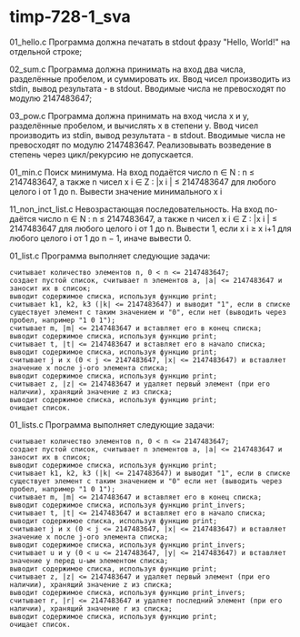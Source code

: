 # timp-728-1_sva

01_hello.c Программа должна печатать в stdout фразу "Hello, World!" на отдельной строке;

02_sum.c Программа должна принимать на вход два числа, разделённые пробелом, и суммировать их. Ввод чисел производить из stdin, вывод результата - в stdout. Вводимые числа не превосходят по модулю 2147483647; 

03_pow.c Программа должна принимать на вход числа x и y, разделённые пробелом, и вычислять x в степени y. Ввод чисел производить из stdin, вывод результата - в stdout. Вводимые числа не превосходят по модулю 2147483647. Реализовывать возведение в степень через цикл/рекурсию не допускается.


01_min.c Поиск минимума. На вход подаётся число n ∈ N : n ≤ 2147483647, а также n чисел x i ∈ Z : |x i | ≤ 2147483647 для любого целого i от 1 до n. Вывести значение минимального x i

11_non_inct_list.c Невозрастающая последовательность. На вход по- даётся число n ∈ N : n ≤ 2147483647, а также n чисел x i ∈ Z : |x i | ≤ 2147483647 для любого целого i от 1 до n. Вывести 1, если x i ≥ x i+1 для любого целого i от 1 до n − 1, иначе вывести 0.

01_list.c Программа выполняет следующие задачи: 

    считывает количество элементов n, 0 < n <= 2147483647;
    создает пустой список, считывает n элементов a, |a| <= 2147483647 и заносит их в список;
    выводит содержимое списка, используя функцию print;
    считывает k1, k2, k3 (|k| <= 2147483647) и выводит "1", если в списке существует элемент с таким значением и "0", если нет (выводить через пробел, например "1 0 1");
    считывает m, |m| <= 2147483647 и вставляет его в конец списка;
    выводит содержимое списка, используя функцию print;
    считывает t, |t| <= 2147483647 и вставляет его в начало списка;
    выводит содержимое списка, используя функцию print;
    считывает j и x (0 < j <= 2147483647, |x| <= 2147483647) и вставляет значение x после j-ого элемента списка;
    выводит содержимое списка, используя функцию print;
    считывает z, |z| <= 2147483647 и удаляет первый элемент (при его наличии), хранящий значение z из списка;
    выводит содержимое списка, используя функцию print;
    очищает список.

01_lists.c Программа выполняет следующие задачи: 

    считывает количество элементов n, 0 < n <= 2147483647;
    создает пустой список, считывает n элементов a, |a| <= 2147483647 и заносит их в список;
    выводит содержимое списка, используя функцию print;
    считывает k1, k2, k3 (|k| <= 2147483647) и выводит "1", если в списке существует элемент с таким значением и "0" если нет (выводить через пробел, например "1 0 1");
    считывает m, |m| <= 2147483647 и вставляет его в конец списка;
    выводит содержимое списка, используя функцию print_invers;
    считывает t, |t| <= 2147483647 и вставляет его в начало списка;
    выводит содержимое списка, используя функцию print;
    считывает j и x (0 < j <= 2147483647, |x| <= 2147483647) и вставляет значение x после j-ого элемента списка;
    выводит содержимое списка, используя функцию print_invers;
    считывает u и y (0 < u <= 2147483647, |y| <= 2147483647) и вставляет значение y перед u-ым элементом списка;
    выводит содержимое списка, используя функцию print;
    считывает z, |z| <= 2147483647 и удаляет первый элемент (при его наличии), хранящий значение z из списка;
    выводит содержимое списка, используя функцию print_invers;
    считывает r, |r| <= 2147483647 и удаляет последний элемент (при его наличии), хранящий значение r из списка;
    выводит содержимое списка, используя функцию print;
    очищает список.
